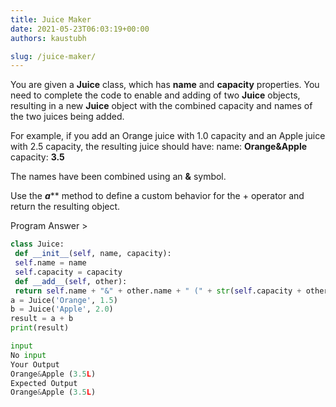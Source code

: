 ```yaml
---
title: Juice Maker
date: 2021-05-23T06:03:19+00:00
authors: kaustubh

slug: /juice-maker/
---
```

 

You are given a **Juice** class, which has **name** and **capacity** properties. 
You need to complete the code to enable and adding of two **Juice** objects, resulting in a new **Juice** object with the combined capacity and names of the two juices being added. 
 
For example, if you add an Orange juice with 1.0 capacity and an Apple juice with 2.5 capacity, the resulting juice should have: 
name: **Orange&Apple** 
capacity: **3.5** 
 
The names have been combined using an **&** symbol.



 Use the ___a___** method to define a custom behavior for the + operator and return the resulting object.
 




Program Answer >

```python title="file.py"
class Juice:
 def __init__(self, name, capacity):
 self.name = name
 self.capacity = capacity
 def __add__(self, other):
 return self.name + "&" + other.name + " (" + str(self.capacity + other.capacity) + "L)"
a = Juice('Orange', 1.5)
b = Juice('Apple', 2.0)
result = a + b
print(result)
```

```python title="Output"
input
No input
Your Output
Orange&Apple (3.5L)
Expected Output
Orange&Apple (3.5L)
```
